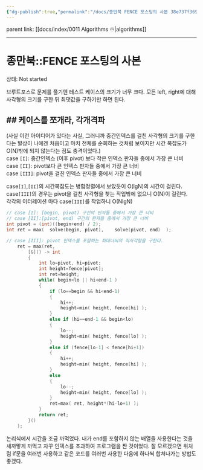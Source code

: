 ```yaml
---
{"dg-publish":true,"permalink":"/docs/종만북 FENCE 포스팅의 사본 38e737f3696e4c75b2092560af3edcd3/","title":"종만북 FENCE 포스팅의 사본 38e737f3696e4c75b2092560af3edcd3","tags":[" algo ","algo"]}
---
```


parent link: [[docs/index/0011 Algorithms ♾️\|algorithms]]

---

# 종만북::FENCE 포스팅의 사본

상태: Not started

브루트포스로 문제를 풀기엔 테스트 케이스의 크기가 너무 크다. 모든 left, right에 대해  
 사각형의 크기를 구한 뒤 최댓값을 구하기만 하면 된다.

## ## 케이스를 쪼개라, 각개격파

(사실 이런 아이디어가 있다는 사실, 그러니까 중간인덱스를 걸친 사각형의 크기를 구한다는 발상이 나에겐 처음이고 마치 전체를 순회하는 것처럼 보이지만 시간 복잡도가 O(N)밖에 되지 않는다는 점도 충격이었다.)  
 case `[I]`: 중간인덱스 (이후 pivot) 보다 작은 인덱스 판자들 중에서 가장 큰 너비  
 case `[II]`: pivot보다 큰 인덱스 판자들 중에서 가장 큰 너비  
 case `[III]`: pivot을 걸친 인덱스 판자들 중에서 가장 큰 너비

 case`[I]`,`[II]`의 시간복잡도는 병합정렬에서 보았듯이 O(lgN)의 시간이 걸린다.  
 case`[III]`의 경우는 pivot을 걸친 사각형을 찾는 작업밖에 없으니 O(N)이 걸린다.  
 각각의 이터레이션 마다 case`[III]`를 작업하니 O(NlgN)

```cpp
// case [I]: [begin, pivot) 구간의 판자들 중에서 가장 큰 너비
// case [II]:[pivot, end) 구간의 판자들 중에서 가장 큰 너비
int pivot = (int)((begin+end) / 2);
int ret = max(  solve(begin, pivot),    solve(pivot, end)  );
```

```cpp
// case [III]: pivot 인덱스를 포함하는 최대너비의 직사각형을 구한다.
    ret = max(ret,
        [&]() -> int
        {
            int lo=pivot, hi=pivot;
            int height=fence[pivot];
            int ret=height;
            while( begin<lo || hi<end-1 )
            {
                if (lo==begin && hi<end-1)
                {
                    hi++;
                    height=min( height, fence[hi] );
                }
                else if (hi==end-1 && begin<lo)
                {
                    lo--;
                    height=min( height, fence[lo] );
                }
                else if (fence[lo-1] < fence[hi+1])
                {
                    hi++;
                    height=min( height, fence[hi] );
                }
                else
                {
                    lo--;
                    height=min( height, fence[lo] );
                }
                ret=max( ret, height*(hi-lo+1) );
            }
            return ret;
        }()
    );
```

논리식에서 시간을 조금 까먹었다. 내가 end를 포함하지 않는 배열을 사용한다는 것을 새까맣게 까먹고 자꾸 인덱스를 초과하여 프로그램을 짠 것이었다. 잘 모르겠으면 위처럼 if문을 여러번 사용하고 같은 코드를 여러번 사용한 다음에 하나씩 합쳐나가는 방법도 좋겠다.
